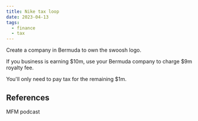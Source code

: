 ```yaml
---
title: Nike tax loop
date: 2023-04-13
tags:
  - finance
  - tax
---
```


Create a company in Bermuda to own the swoosh logo.

If you business is earning $10m, use your Bermuda company to charge $9m royalty fee.

You'll only need to pay tax for the remaining $1m.

## References

MFM podcast
